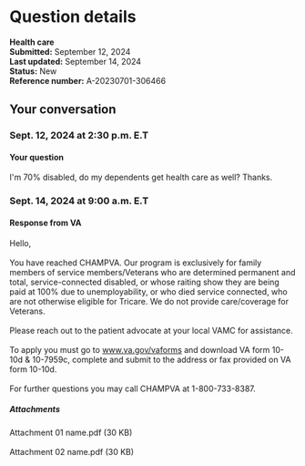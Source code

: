 # Question details

**Health care**
<br> **Submitted:** September 12, 2024
<br> **Last updated:** September 14, 2024
<br> **Status:** New
<br> **Reference number:** A-20230701-306466

## Your conversation

### Sept. 12, 2024 at 2:30 p.m. E.T

#### Your question
I'm 70% disabled, do my dependents get health care as well? Thanks.

### Sept. 14, 2024 at 9:00 a.m. E.T

#### Response from VA
Hello, 
<br>
<br> You have reached CHAMPVA. Our program is exclusively for family members of service members/Veterans who are determined permanent and total, service-connected disabled, or whose raiting show they are being paid at 100% due to unemployability, or who died service connected, who are not otherwise eligible for Tricare. We do not provide care/coverage for Veterans.
<br> 
<br> Please reach out to the patient advocate at your local VAMC for assistance.
<br> 
<br> To apply you must go to www.va.gov/vaforms and download VA form 10-10d & 10-7959c, complete and submit to the address or fax provided on VA form 10-10d.
<br> 
<br> For further questions you may call CHAMPVA at 1-800-733-8387.

##### Attachments
Attachment 01 name.pdf (30 KB)
<br> 
<br> Attachment 02 name.pdf (30 KB)

